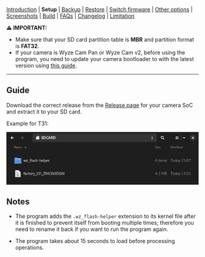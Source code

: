 [Introduction](README.md) | **Setup** | [Backup](README_backup.md) | [Restore](README_restore.md) | [Switch firmware](README_switch_firmware.md) | [Other options](README_other_options.md) | [Screenshots](README_screenshots.md) | [Build](README_build.md) | [FAQs](README_FAQs.md) | [Changelog](Changelog.md) | [Limitation](Limitation.md)



**⚠️ IMPORTANT:**
- Make sure that your SD card partition table is **MBR** and partition format is **FAT32**.
- If your camera is Wyze Cam Pan or Wyze Cam v2, before using the program, you need to update your camera bootloader to with the latest version using [this guide](https://github.com/gtxaspec/wz_mini_hacks/wiki/Setup-&-Installation).

-----

## Guide

Download the correct release from the [Release page](https://github.com/archandanime/wz_flash-helper/releases/latest) for your camera SoC and extract it to your SD card.

Example for T31:

![Alt text](https://raw.githubusercontent.com/archandanime/wz_flash-helper/main/images/setup_01.png)

## Notes

- The program adds the `.wz_flash-helper` extension to its kernel file after it is finished to prevent itself from booting multiple times; therefore you need to rename it back if you want to run the program again.

- The program takes about 15 seconds to load before processing operations.
